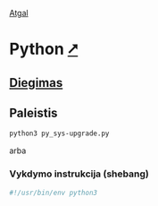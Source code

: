 [Atgal](./readme.md)

# Python [&#x2B67;](https://www.python.org/)

## [Diegimas](../install/py_readme.md)

## Paleistis

```bash
python3 py_sys-upgrade.py
```

arba

### Vykdymo instrukcija (shebang)

```bash
#!/usr/bin/env python3
```
